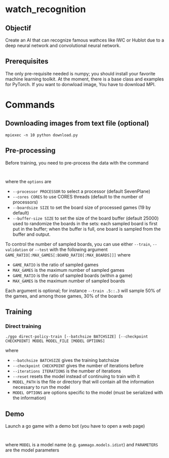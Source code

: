 # watch_recognition 

## Objectif

Create an AI that can recognize famous wathces like IWC or Hublot due to a deep neural network and convolutional neural network.

## Prerequisites

The only pre-requisite needed is numpy; you should install your favorite 
machine learning toolkit. At the moment, there is a base class and examples 
for PyTorch.
If you want to donwload image, You have to download MPI.

# Commands
## Downloading images from text file (optional)

``` mpiexec -n 10 python download.py ```

## Pre-processing

Before training, you need to pre-process the data with the command 

```  ```

where the `options` are

- `--processor PROCESSOR` to select a processor  (default SevenPlane)
- `--cores CORES` to use CORES threads (default to the number of processors)
- `--boardsize SIZE` to set the board size of processed games (19 by default)
- `--buffer-size SIZE` to set the size of the board buffer (default 25000) used to randomize the boards in the sets:
  each sampled board is first put in the buffer; when the buffer is full, one board is sampled from the buffer and output.

To control the number of sampled boards, you can use either `--train`, `--validation`
or `--test` with the following argument `GAME_RATIO[:MAX_GAMES[:BOARD_RATIO[:MAX_BOARDS]]]` where

- `GAME_RATIO` is the ratio of sampled games
- `MAX_GAMES` is the maximum number of sampled games
- `GAME_RATIO` is the ratio of sampled boards (within a game)
- `MAX_GAMES` is the maximum number of sampled boards

Each argument is optional; for instance `--train .5::.3` will sample 50% of the games, and among those games, 30% of the boards

## Training

### Direct training

```./ggo direct-policy-train [--batchsize BATCHSIZE] [--checkpoint CHECKPOINT] MODEL MODEL_FILE [MODEL OPTIONS]```

where

- `--batchsize BATCHSIZE` gives the training batchsize
- `--checkpoint CHECKPOINT` gives the number of iterations before 
- `--iterations ITERATIONS` is the number of iterations
- `--reset` resets the model instead of continuing to train with it
- `MODEL_PATH` is the file or directory that will contain all the information necessary to run the model
- `MODEL OPTIONS` are options specific to the model (must be serialized with the information)


## Demo

Launch a go game with a demo bot (you have to open a web page)

``` ```

where `MODEL` is a model name (e.g. `gammago.models.idiot`) and `PARAMETERS` 
are the model parameters

